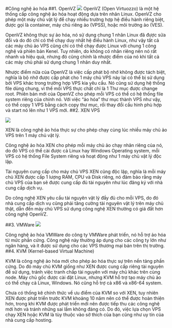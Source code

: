 #Công nghệ ảo hóa
##1. OpenVZ
![](http://cuocsongmoi.vn/wp-content/uploads/2014/09/OpenVZ-300x76.png)
OpenVZ (Open Virtuozzo) là một hệ thống cấp công nghệ ảo hóa hoạt động dựa trên nhân Linux. OpenVZ cho phép một máy chủ vật lý để chạy nhiều trường hợp hệ điều hành riêng biệt, được gọi là container, máy chủ riêng ảo (VPSS), hoặc môi trường ảo (VES).

OpenVZ không thực sự ảo hóa, nó sử dụng chung 1 nhân Linux đã được sửa đổi và do đó chỉ có thể chạy duy nhất hệ điều hành Linux, như vậy tất cả các máy chủ ảo VPS cũng chỉ có thể chạy được Linux với chung 1 công nghệ và phiên bản Kenel. Tuy nhiên, do không có nhân riêng nên nó rất nhanh và hiệu quả, nhưng đó cũng chính là nhược điểm của nó khi tất cả các máy chủ phải sử dụng chung 1 nhân duy nhất.

Nhược điểm nữa của OpenVZ là việc cấp phát bộ nhớ không được tách biệt, nghĩa là bộ nhớ được cấp phát cho 1 máy chủ VPS này lại có thể bị sử dụng bởi VPS khác trong trường hợp VPS kia yêu cầu. Nó cũng sử dụng hệ thống file dùng chung, vì thế mối VPS thực chất chỉ là 1 Thư mục được change root. Phiên bản mới của OpenVZ cho phép mỗi VPS có thể có hệ thống file system riêng của chính nó. Với việc “ảo hóa” thư mục thành VPS như vậy, có thể copy 1 VPS bằng cách copy thư mục, rồi thay đổi cấu hình phù hợp và start nó lên như 1 VPS mới.
##2. XEN VPS

![](http://cuocsongmoi.vn/wp-content/uploads/2014/09/vps-xen.png)

XEN là công nghệ ảo hóa thực sự cho phép chạy cùng lúc nhiều máy chủ ảo VPS trên 1 máy chủ vật lý.

Công nghệ ảo hóa XEN cho phép mỗi máy chủ ảo chạy nhân riêng của nó, do đó VPS có thể cài được cả Linux hay Windows Operating system, mỗi VPS có hệ thống File System riêng và hoạt động như 1 máy chủ vật lý độc lập.

Tài nguyên cung cấp cho máy chủ VPS XEN cũng độc lập, nghĩa là mỗi máy chủ XEN được cấp 1 lượng RAM, CPU và Disk riêng, nó đảm bảo rằng máy chủ VPS của bạn sẽ được cung cấp đủ tài nguyên như lúc đăng ký với nhà cung cấp dịch vụ.

Do công nghệ XEN yêu cầu tài nguyên vật lý đầy đủ cho mỗi VPS, do đó nhà cung cấp dịch vụ cũng phải tăng cường tài nguyên vật lý trên máy chủ thật, dẫn đến máy chủ VPS sử dụng công nghệ XEN thường có giá đắt hơn công nghệ OpenVZ.

##3. VMWare
![](http://cuocsongmoi.vn/wp-content/uploads/2014/09/vps-vmware.jpg)

Công nghệ ảo hóa VMWare do công ty VMWare phát triển, nó hỗ trợ ảo hóa từ mức phần cứng. Công nghệ này thường áp dụng cho các công ty lớn như ngân hàng, và ít được sử dụng cho các VPS thương mại bán trên thị trường.
##4.  KVM (Kernel-based Virtual Machine)

KVM là công nghệ ảo hóa mới cho phép ảo hóa thực sự trên nền tảng phần cứng. Do đó máy chủ KVM giống như XEN được cung cấp riêng tài nguyên để sử dụng, tránh việc tranh chấp tài nguyên với máy chủ khác trên cùng node. Máy chủ gốc được cài đặt Linux, nhưng KVM hỗ trợ tạo máy chủ ảo có thể chạy cả Linux, Windows. Nó cũng hỗ trợ cả x86 và x86-64 system.

Chưa có thống kê chính thức về ưu điểm của KVM so với XEN, tuy nhiên XEN được phát triển trước KVM khoảng 10 năm nên có thể được hoàn thiện hơn, trong khi KVM được phát triển mới nên được tiếp thu các công nghệ mới hơn và tránh những sai lầm không đáng có. Do đó, việc lựa chọn VPS chạy XEN hoặc KVM là tùy thuộc vào sở thích của bạn cũng như uy tín của nhà cung cấp hosting.


